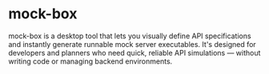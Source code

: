 # mock-box
mock-box is a desktop tool that lets you visually define API specifications and instantly generate runnable mock server executables. It's designed for developers and planners who need quick, reliable API simulations — without writing code or managing backend environments.
